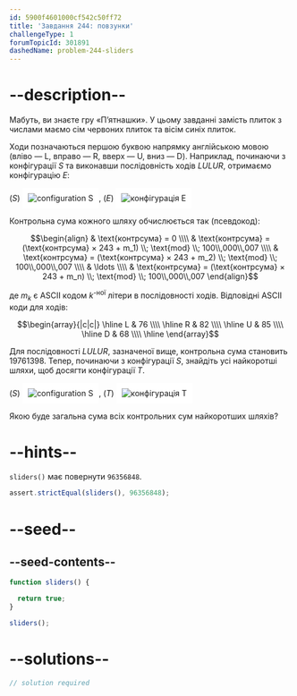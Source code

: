 ```yaml
---
id: 5900f4601000cf542c50ff72
title: 'Завдання 244: повзунки'
challengeType: 1
forumTopicId: 301891
dashedName: problem-244-sliders
---
```


# --description--

Мабуть, ви знаєте гру «П’ятнашки». У цьому завданні замість плиток з числами маємо сім червоних плиток та вісім синіх плиток.

Ходи позначаються першою буквою напрямку англійською мовою (вліво — L, вправо — R, вверх — U, вниз — D). Наприклад, починаючи з конфігурації $S$ та виконавши послідовність ходів $LULUR$, отримаємо конфігурацію $E$:

($S$) <img alt="configuration S" src="https://cdn.freecodecamp.org/curriculum/project-euler/sliders-1.gif" style="display: inline-block; background-color: white; padding: 10px;" />, ($E$) <img alt="конфігурація E" src="https://cdn.freecodecamp.org/curriculum/project-euler/sliders-2.gif" style="display: inline-block; background-color: white; padding: 10px;" />

Контрольна сума кожного шляху обчислюється так (псевдокод):

$$\begin{align}   & \text{контрсума} = 0 \\\\
  & \text{контрсума} = (\text{контрсума} × 243 + m_1) \\; \text{mod} \\; 100\\,000\\,007 \\\\   & \text{контрсума} = (\text{контрсума} × 243 + m_2) \\; \text{mod} \\; 100\\,000\\,007 \\\\
  & \ldots \\\\ & \text{контрсума} = (\text{контрсума} × 243 + m_n) \\; \text{mod} \\; 100\\,000\\,007 \end{align}$$

де $m_k$ є ASCII кодом $k^{\text{-ної}}$ літери в послідовності ходів. Відповідні ASCII коди для ходів:

$$\begin{array}{|c|c|} \hline L & 76 \\\\ \hline R & 82 \\\\ \hline U & 85 \\\\ \hline D & 68 \\\\ \hline \end{array}$$

Для послідовності $LULUR$, зазначеної вище, контрольна сума становить 19761398. Тепер, починаючи з конфігурації $S$, знайдіть усі найкоротші шляхи, щоб досягти конфігурації $T$.

($S$) <img alt="configuration S" src="https://cdn.freecodecamp.org/curriculum/project-euler/sliders-3.gif" style="display: inline-block; background-color: white; padding: 10px;" />, ($T$) <img alt="конфігурація T" src="https://cdn.freecodecamp.org/curriculum/project-euler/sliders-4.gif" style="display: inline-block; background-color: white; padding: 10px;" />

Якою буде загальна сума всіх контрольних сум найкоротших шляхів?

# --hints--

`sliders()` має повернути `96356848`.

```js
assert.strictEqual(sliders(), 96356848);
```

# --seed--

## --seed-contents--

```js
function sliders() {

  return true;
}

sliders();
```

# --solutions--

```js
// solution required
```
